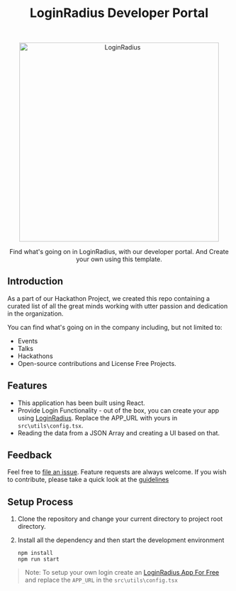 <h1 align="center"> LoginRadius Developer Portal </h1> <br>

<p align="center">
   <img alt="LoginRadius" title="LoginRadius" src="https://i.imgur.com/Zv6PKs6.png" width="450">
</p>

<p align="center">
   Find what's going on in LoginRadius, with our developer portal. And Create your own using this template.
</p>

## Introduction

As a part of our Hackathon Project, we created this repo containing a curated list of all the great minds working with utter passion and dedication in the organization. 

You can find what's going on in the company including, but not limited to: 
* Events
* Talks 
* Hackathons
* Open-source contributions and License Free Projects.

## Features

* This application has been built using React.
* Provide Login Functionality - out of the box, you can create your app using [LoginRadius](https://accounts.loginradius.com/auth.aspx?action=register&return_url=https://dashboard.loginradius.com/login). Replace the APP_URL with yours in `src\utils\config.tsx`.
* Reading the data from a JSON Array and creating a UI based on that.


## Feedback

Feel free to [file an issue](https://github.com/LoginRadius/cascade/issues/new). Feature requests are always welcome. If you wish to contribute, please take a quick look at the [guidelines](./CONTRIBUTING.md)

## Setup Process

1. Clone the repository and change your current directory to project root directory.

1. Install all the dependency and then start the development environment

    ```
    npm install
    npm run start
    ```

> Note: To setup your own login create an [LoginRadius App For Free](https://accounts.loginradius.com/auth.aspx?action=register&return_url=https://dashboard.loginradius.com/login) and replace the `APP_URL` in the `src\utils\config.tsx`
